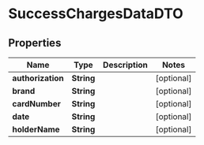 # SuccessChargesDataDTO

## Properties
Name | Type | Description | Notes
------------ | ------------- | ------------- | -------------
**authorization** | **String** |  |  [optional]
**brand** | **String** |  |  [optional]
**cardNumber** | **String** |  |  [optional]
**date** | **String** |  |  [optional]
**holderName** | **String** |  |  [optional]
